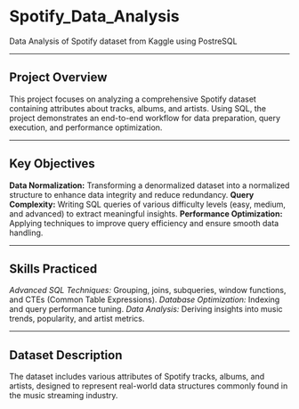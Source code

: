 # Spotify_Data_Analysis
Data Analysis of Spotify dataset from Kaggle using PostreSQL



------------------------------------------------------------------------------------------------------------------------------------------------------------------------------------------------
**Project Overview**
------------------------------------------------------------------------------------------------------------------------------------------------------------------------------------------------

This project focuses on analyzing a comprehensive Spotify dataset containing attributes about tracks, albums, and artists. Using SQL, the project demonstrates an end-to-end workflow for data preparation, query execution, and performance optimization.


------------------------------------------------------------------------------------------------------------------------------------------------------------------------------------------------
**Key Objectives**
------------------------------------------------------------------------------------------------------------------------------------------------------------------------------------------------

**Data Normalization:**  Transforming a denormalized dataset into a normalized structure to enhance data integrity and reduce redundancy.
**Query Complexity:**  Writing SQL queries of various difficulty levels (easy, medium, and advanced) to extract meaningful insights.
**Performance Optimization:**  Applying techniques to improve query efficiency and ensure smooth data handling.


------------------------------------------------------------------------------------------------------------------------------------------------------------------------------------------------
Skills Practiced
------------------------------------------------------------------------------------------------------------------------------------------------------------------------------------------------

_Advanced SQL Techniques:_ Grouping, joins, subqueries, window functions, and CTEs (Common Table Expressions).
_Database Optimization:_ Indexing and query performance tuning.
_Data Analysis:_ Deriving insights into music trends, popularity, and artist metrics.


------------------------------------------------------------------------------------------------------------------------------------------------------------------------------------------------
Dataset Description
------------------------------------------------------------------------------------------------------------------------------------------------------------------------------------------------

The dataset includes various attributes of Spotify tracks, albums, and artists, designed to represent real-world data structures commonly found in the music streaming industry.




